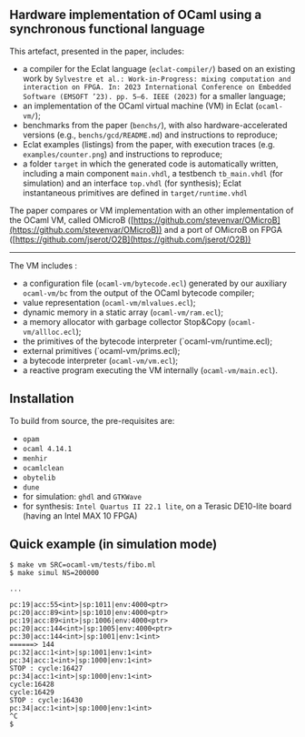 ## Hardware implementation of OCaml using a synchronous functional language

This artefact, presented in the paper, includes:
- a compiler for the Eclat language (`eclat-compiler/`) based on an existing work by `Sylvestre et al.: Work-in-Progress: mixing computation and interaction on FPGA. In: 2023 International Conference on Embedded Software (EMSOFT ’23). pp. 5–6. IEEE (2023)` for a smaller language;
- an implementation of the OCaml virtual machine (VM) in Eclat (`ocaml-vm/`);
- benchmarks from the paper (`benchs/`), with also hardware-accelerated 
  versions (e.g., `benchs/gcd/README.md`) and instructions to reproduce;
- Eclat examples (listings) from the paper, with execution traces (e.g. `examples/counter.png`) and instructions to reproduce;
- a folder `target` in which the generated code is automatically written,
  including a main component `main.vhdl`,
  a testbench `tb_main.vhdl` (for simulation)
  and an interface `top.vhdl` (for synthesis);
  Eclat instantaneous primitives are defined in `target/runtime.vhdl`


The paper compares or VM implementation with an other implementation of the OCaml VM, called OMicroB ([https://github.com/stevenvar/OMicroB](https://github.com/stevenvar/OMicroB)) and a port of OMicroB on FPGA ([https://github.com/jserot/O2B](https://github.com/jserot/O2B))

-------------------

The VM includes :
- a configuration file (`ocaml-vm/bytecode.ecl`) generated by our auxiliary `ocaml-vm/bc` from the output of the OCaml bytecode compiler;
- value representation (`ocaml-vm/mlvalues.ecl`);
- dynamic memory in a static array (`ocaml-vm/ram.ecl`);
- a memory allocator with garbage collector Stop&Copy  (`ocaml-vm/allloc.ecl`);
- the primitives of the bytecode interpreter (`ocaml-vm/runtime.ecl);
- external primitives (`ocaml-vm/prims.ecl);
- a bytecode interpreter (`ocaml-vm/vm.ecl`);
- a reactive program executing the VM internally (`ocaml-vm/main.ecl`).


Installation
------------

To build from source, the pre-requisites are:

* `opam` 
* `ocaml 4.14.1`
* `menhir`
* `ocamlclean`
* `obytelib`
* `dune`
* for simulation: `ghdl` and `GTKWave`
* for synthesis: `Intel Quartus II 22.1 lite`, on a 
  Terasic DE10-lite board (having an Intel MAX 10 FPGA)


Quick example (in simulation mode)
-------

```
$ make vm SRC=ocaml-vm/tests/fibo.ml
$ make simul NS=200000

...

pc:19|acc:55<int>|sp:1011|env:4000<ptr> 
pc:20|acc:89<int>|sp:1010|env:4000<ptr> 
pc:19|acc:89<int>|sp:1006|env:4000<ptr> 
pc:20|acc:144<int>|sp:1005|env:4000<ptr> 
pc:30|acc:144<int>|sp:1001|env:1<int> 
======> 144 
pc:32|acc:1<int>|sp:1001|env:1<int> 
pc:34|acc:1<int>|sp:1000|env:1<int> 
STOP : cycle:16427 
pc:34|acc:1<int>|sp:1000|env:1<int> 
cycle:16428 
cycle:16429 
STOP : cycle:16430 
pc:34|acc:1<int>|sp:1000|env:1<int> 
^C
$
```